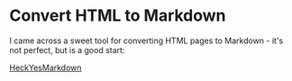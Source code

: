# Convert HTML to Markdown

I came across a sweet tool for converting HTML pages to Markdown - it's not perfect, but is a good start:

[HeckYesMarkdown](http://heckyesmarkdown.com/)